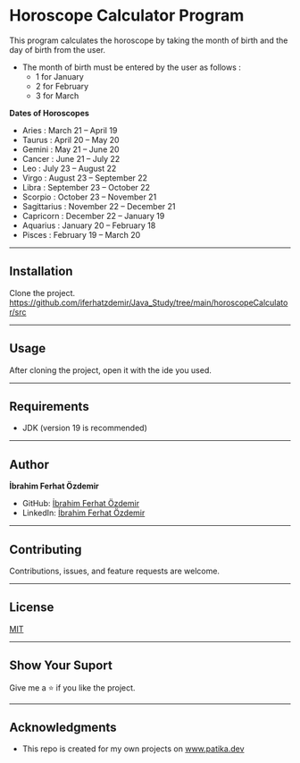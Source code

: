 # Horoscope Calculator Program

This program calculates the horoscope by taking the month
of birth and the day of birth from the user.

* The month of birth must be entered by the user as follows :
    * 1 for January
    * 2 for February
    * 3 for March

**Dates of Horoscopes**
* Aries : March 21 – April 19
* Taurus : April 20 – May 20
* Gemini : May 21 – June 20
* Cancer : June 21 – July 22
* Leo : July 23 – August 22
* Virgo : August 23 – September 22
* Libra : September 23 – October 22
* Scorpio : October 23 – November 21
* Sagittarius : November 22 – December 21
* Capricorn : December 22 – January 19
* Aquarius : January 20 – February 18
* Pisces : February 19 – March 20


---




## Installation
Clone the project.
https://github.com/iferhatzdemir/Java_Study/tree/main/horoscopeCalculator/src

---

## Usage
After cloning the project, open it with the ide you used.

---

## Requirements
* JDK (version 19 is recommended)

---

## Author
**İbrahim Ferhat Özdemir**

* GitHub: [İbrahim Ferhat Özdemir](https://github.com/iferhatzdemir)
* LinkedIn: [İbrahim Ferhat Özdemir](https://www.linkedin.com/in/ibrahim-ferhat-%C3%B6zdemir-4304b4139/
  )
---

## Contributing
Contributions, issues, and feature requests are welcome.

---

## License

[MIT](https://choosealicense.com/licenses/mit/)

---

## Show Your Suport
Give me a &#11088; if you like the project.

---

## Acknowledgments
* This repo is created for my own projects on www.patika.dev




